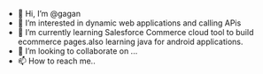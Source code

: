 - 👋 Hi, I’m @gagan
- 👀 I’m interested in dynamic web applications and calling APis
- 🌱 I’m currently learning Salesforce Commerce cloud tool to build ecommerce pages.also learning java for android applications.
- 💞️ I’m looking to collaborate on ...
- 📫 How to reach me..

<!---
Gagan786/Gagan786 is a ✨ special ✨ repository because its `README.md` (this file) appears on your GitHub profile.
You can click the Preview link to take a look at your changes.
--->
